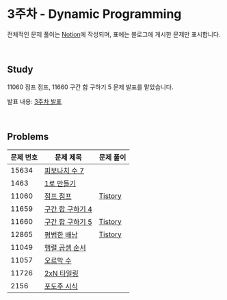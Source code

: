 # 3주차 - Dynamic Programming

전체적인 문제 풀이는 [Notion](https://www.notion.so/ro-el/DP-c90709b3091349b4aaa22268070053b7)에 작성되며, 표에는 블로그에 게시한 문제만 표시합니다.

<br>

## Study
11060 점프 점프, 11660 구간 합 구하기 5 문제 발표를 맡았습니다.

발표 내용: [3주차 발표](https://roel-yomojomo.tistory.com/entry/week3-study-Dynamic-Programming)

<br>

## Problems

| 문제 번호 | 문제 제목        | 문제 풀이                                                                                       |
|-------|--------------|---------------------------------------------------------------------------------------------|
| 15634    | [피보나치 수 7](https://www.acmicpc.net/problem/15634) |                                                                                             |
| 1463    | [1로 만들기](https://www.acmicpc.net/problem/1463)     |                                                                                             |
| 11060    | [점프 점프](https://www.acmicpc.net/problem/11060)      | [Tistory](https://roel-yomojomo.tistory.com/entry/week3-study-Dynamic-Programming)                                                                                            |
| 11659    | [구간 합 구하기 4](https://www.acmicpc.net/problem/11659) |                                                                                             |
| 11660    | [구간 합 구하기 5](https://www.acmicpc.net/problem/11660) | [Tistory](https://roel-yomojomo.tistory.com/entry/week3-study-Dynamic-Programming)  |
| 12865    | [평범한 배낭](https://www.acmicpc.net/problem/12865)     | [Tistory](https://roel-yomojomo.tistory.com/entry/boj-12865-%ED%8F%89%EB%B2%94%ED%95%9C%EB%B0%B0%EB%82%AD) |
| 11049    | [행렬 곱셈 순서](https://www.acmicpc.net/problem/11049)   |                                                                                             |
| 11057    | [오르막 수](https://www.acmicpc.net/problem/11057)   |                                                                                             |
| 11726    | [2xN 타일링](https://www.acmicpc.net/problem/11726)   |                                                                                             |
| 2156    | [포도주 시식](https://www.acmicpc.net/problem/2156)   |                                                                                             |

<br>
